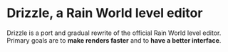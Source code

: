 # Drizzle, a Rain World level editor

Drizzle is a port and gradual rewrite of the official Rain World level editor. Primary goals are to **make renders faster** and to **have a better interface**.